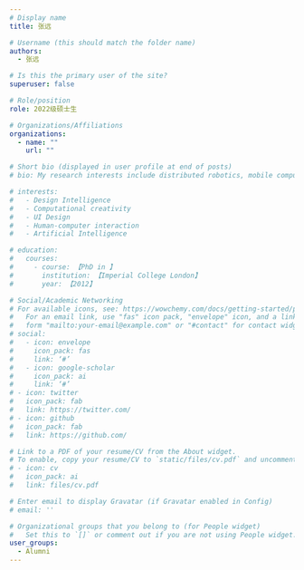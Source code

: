 ```yaml
---
# Display name
title: 张远

# Username (this should match the folder name)
authors:
  - 张远

# Is this the primary user of the site?
superuser: false

# Role/position
role: 2022级硕士生

# Organizations/Affiliations
organizations:
  - name: ""
    url: ""

# Short bio (displayed in user profile at end of posts)
# bio: My research interests include distributed robotics, mobile computing and programmable matter.

# interests:
#   - Design Intelligence
#   - Computational creativity
#   - UI Design
#   - Human-computer interaction
#   - Artificial Intelligence

# education:
#   courses:
#     - course: 【PhD in 】
#       institution: 【Imperial College London】
#       year: 【2012】

# Social/Academic Networking
# For available icons, see: https://wowchemy.com/docs/getting-started/page-builder/#icons
#   For an email link, use "fas" icon pack, "envelope" icon, and a link in the
#   form "mailto:your-email@example.com" or "#contact" for contact widget.
# social:
#   - icon: envelope
#     icon_pack: fas
#     link: ‘#’
#   - icon: google-scholar
#     icon_pack: ai
#     link: ‘#’
# - icon: twitter
#   icon_pack: fab
#   link: https://twitter.com/
# - icon: github
#   icon_pack: fab
#   link: https://github.com/

# Link to a PDF of your resume/CV from the About widget.
# To enable, copy your resume/CV to `static/files/cv.pdf` and uncomment the lines below.
# - icon: cv
#   icon_pack: ai
#   link: files/cv.pdf

# Enter email to display Gravatar (if Gravatar enabled in Config)
# email: ''

# Organizational groups that you belong to (for People widget)
#   Set this to `[]` or comment out if you are not using People widget.
user_groups:
  - Alumni
---
```

